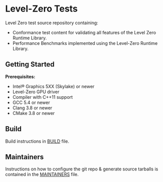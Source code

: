 # Level-Zero Tests

Level Zero test source repository containing:
 * Conformance test content for validating all features of the Level Zero Runtime Library.
 * Performance Benchmarks implemented using the Level-Zero Runtime Library.

## Getting Started

**Prerequisites:**
 * Intel® Graphics 5XX (Skylake) or newer
 * Level-Zero GPU driver
 * Compiler with C++11 support
 * GCC 5.4 or newer
 * Clang 3.8 or newer
 * CMake 3.8 or newer

## Build

Build instructions in [BUILD](BUILD.md) file.

## Maintainers

Instructions on how to configure the git repo & generate source tarballs is
contained in the [MAINTAINERS](MAINTAINERS.md) file.
